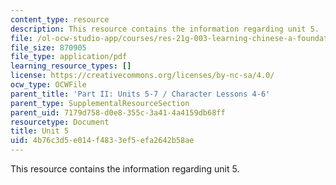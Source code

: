 ```yaml
---
content_type: resource
description: This resource contains the information regarding unit 5.
file: /ol-ocw-studio-app/courses/res-21g-003-learning-chinese-a-foundation-course-in-mandarin-spring-2011/4b76c3d5e014f4833ef5efa2642b58ae_MITRES_21G_003S11_unit05.pdf
file_size: 870905
file_type: application/pdf
learning_resource_types: []
license: https://creativecommons.org/licenses/by-nc-sa/4.0/
ocw_type: OCWFile
parent_title: 'Part II: Units 5-7 / Character Lessons 4-6'
parent_type: SupplementalResourceSection
parent_uid: 7179d758-d0e8-355c-3a41-4a4159db68ff
resourcetype: Document
title: Unit 5
uid: 4b76c3d5-e014-f483-3ef5-efa2642b58ae
---
```

This resource contains the information regarding unit 5.